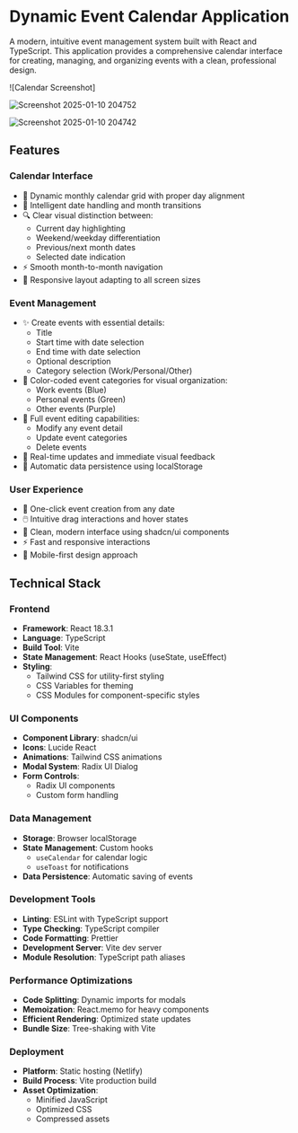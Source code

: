# Dynamic Event Calendar Application

A modern, intuitive event management system built with React and TypeScript. This application provides a comprehensive calendar interface for creating, managing, and organizing events with a clean, professional design.

![Calendar Screenshot]

![Screenshot 2025-01-10 204752](https://github.com/user-attachments/assets/0ad34507-ece1-426a-abad-e633f26c4bc7)

![Screenshot 2025-01-10 204742](https://github.com/user-attachments/assets/f4b36b68-d937-45d7-b49a-e8e17fe4affe)



## Features

### Calendar Interface
- 📅 Dynamic monthly calendar grid with proper day alignment
- 🎯 Intelligent date handling and month transitions
- 🔍 Clear visual distinction between:
  - Current day highlighting
  - Weekend/weekday differentiation
  - Previous/next month dates
  - Selected date indication
- ⚡️ Smooth month-to-month navigation
- 📱 Responsive layout adapting to all screen sizes

### Event Management
- ✨ Create events with essential details:
  - Title
  - Start time with date selection
  - End time with date selection
  - Optional description
  - Category selection (Work/Personal/Other)
- 🎨 Color-coded event categories for visual organization:
  - Work events (Blue)
  - Personal events (Green)
  - Other events (Purple)
- 📝 Full event editing capabilities:
  - Modify any event detail
  - Update event categories
  - Delete events
- 🔄 Real-time updates and immediate visual feedback
- 💾 Automatic data persistence using localStorage

### User Experience
- 🎯 One-click event creation from any date
- 🖱️ Intuitive drag interactions and hover states
- 🎨 Clean, modern interface using shadcn/ui components
- ⚡️ Fast and responsive interactions
- 📱 Mobile-first design approach

## Technical Stack

### Frontend
- **Framework**: React 18.3.1
- **Language**: TypeScript
- **Build Tool**: Vite
- **State Management**: React Hooks (useState, useEffect)
- **Styling**:
  - Tailwind CSS for utility-first styling
  - CSS Variables for theming
  - CSS Modules for component-specific styles

### UI Components
- **Component Library**: shadcn/ui
- **Icons**: Lucide React
- **Animations**: Tailwind CSS animations
- **Modal System**: Radix UI Dialog
- **Form Controls**: 
  - Radix UI components
  - Custom form handling

### Data Management
- **Storage**: Browser localStorage
- **State Management**: Custom hooks
  - `useCalendar` for calendar logic
  - `useToast` for notifications
- **Data Persistence**: Automatic saving of events

### Development Tools
- **Linting**: ESLint with TypeScript support
- **Type Checking**: TypeScript compiler
- **Code Formatting**: Prettier
- **Development Server**: Vite dev server
- **Module Resolution**: TypeScript path aliases

### Performance Optimizations
- **Code Splitting**: Dynamic imports for modals
- **Memoization**: React.memo for heavy components
- **Efficient Rendering**: Optimized state updates
- **Bundle Size**: Tree-shaking with Vite

### Deployment
- **Platform**: Static hosting (Netlify)
- **Build Process**: Vite production build
- **Asset Optimization**: 
  - Minified JavaScript
  - Optimized CSS
  - Compressed assets
